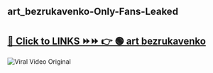 
 ## art_bezrukavenko-Only-Fans-Leaked

# <h2><a href="https://clipsfans.com/art_bezrukavenko&ref=git">🔗 Click to LINKS ⏩⏩ 👉 🟢 art bezrukavenko </a></h2>

<a href="https://clipsfans.com/art_bezrukavenko&ref=git" rel="nofollow" data-target="animated-image.originalLink"><img src="https://i.ibb.co.com/xMMVF88/686577567.gif" alt="Viral Video Original" style="max-width: 100%; display: inline-block;" data-target="animated-image.originalImage"></a>

